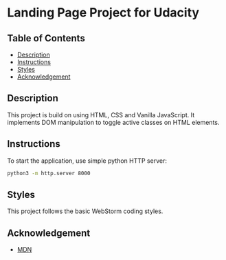 # Landing Page Project for Udacity

## Table of Contents

* [Description](#description)
* [Instructions](#instructions)
* [Styles](#styles)
* [Acknowledgement](#acknowledgement)

## Description

This project is build on using HTML, CSS and Vanilla JavaScript.
It implements DOM manipulation to toggle active classes on HTML elements.

## Instructions

To start the application, use simple python HTTP server:
```bash
python3 -m http.server 8000
```

## Styles

This project follows the basic WebStorm coding styles.

## Acknowledgement

* [MDN](https://developer.mozilla.org/en-US/)
